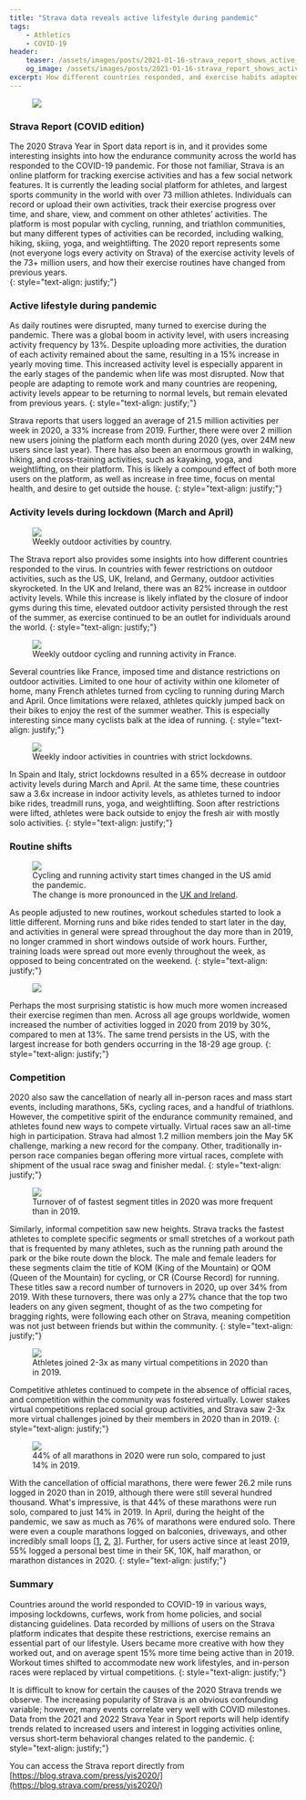 ```yaml
---
title: "Strava data reveals active lifestyle during pandemic"
tags:
    - Athletics
    - COVID-19
header:
    teaser: /assets/images/posts/2021-01-16-strava_report_shows_active_lifestyle_during_pandemic500x300.jpg
    og_image: /assets/images/posts/2021-01-16-strava_report_shows_active_lifestyle_during_pandemic500x300.jpg
excerpt: How different countries responded, and exercise habits adapted, to COVID-19.
---
```

<figure>
    <img src="/assets/images/posts/2021-01-16-strava_report_shows_active_lifestyle_during_pandemic.jpg">
</figure>

### Strava Report (COVID edition)
The 2020 Strava Year in Sport data report is in, and it provides some interesting insights into how the endurance community across the world has responded to the COVID-19 pandemic. For those not familiar, Strava is an online platform for tracking exercise activities and has a few social network features. It is currently the leading social platform for athletes, and largest sports community in the world with over 73 million athletes. Individuals can record or upload their own activities, track their exercise progress over time, and share, view, and comment on other athletes’ activities. The platform is most popular with cycling, running, and triathlon communities, but many different types of activities can be recorded, including walking, hiking, skiing, yoga, and weightlifting. The 2020 report represents some (not everyone logs every activity on Strava) of the exercise activity levels of the 73+ million users, and how their exercise routines have changed from previous years.  
{: style="text-align: justify;"}

### Active lifestyle during pandemic
As daily routines were disrupted, many turned to exercise during the pandemic. There was a global boom in activity level, with users increasing activity frequency by 13%. Despite uploading more activities, the duration of each activity remained about the same, resulting in a 15% increase in yearly moving time. This increased activity level is especially apparent in the early stages of the pandemic when life was most disrupted. Now that people are adapting to remote work and many countries are reopening, activity levels appear to be returning to normal levels, but remain elevated from previous years.
{: style="text-align: justify;"}

Strava reports that users logged an average of 21.5 million activities per week in 2020, a 33% increase from 2019. Further, there were over 2 million new users joining the platform each month during 2020 (yes, over 24M new users since last year). There has also been an enormous growth in walking, hiking, and cross-training activities, such as kayaking, yoga, and weightlifting, on their platform. This is likely a compound effect of both more users on the platform, as well as increase in free time, focus on mental health, and desire to get outside the house.
{: style="text-align: justify;"}

### Activity levels during lockdown (March and April)
<figure>
    <img src="/assets/images/posts/2021-01-16-strava_report_data_by_country.jpg">
    <figcaption>Weekly outdoor activities by country.</figcaption>
</figure>

The Strava report also provides some insights into how different countries responded to the virus. In countries with fewer restrictions on outdoor activities, such as the US, UK, Ireland, and Germany, outdoor activities skyrocketed. In the UK and Ireland, there was an 82% increase in outdoor activity levels. While this increase is likely inflated by the closure of indoor gyms during this time, elevated outdoor activity persisted through the rest of the summer, as exercise continued to be an outlet for individuals around the world. 
{: style="text-align: justify;"}

<figure>
    <img src="/assets/images/posts/2021-01-16-strava_report_france_activities.jpg">
    <figcaption>Weekly outdoor cycling and running activity in France.</figcaption>
</figure>

Several countries like France, imposed time and distance restrictions on outdoor activities. Limited to one hour of activity within one kilometer of home, many French athletes turned from cycling to running during March and April. Once limitations were relaxed, athletes quickly jumped back on their bikes to enjoy the rest of the summer weather. This is especially interesting since many cyclists balk at the idea of running. 
{: style="text-align: justify;"}

<figure>
    <img src="/assets/images/posts/2021-01-16-strava_report_indoor_activity_spike.jpg">
    <figcaption>Weekly indoor activities in countries with strict lockdowns.</figcaption>
</figure>

In Spain and Italy, strict lockdowns resulted in a 65% decrease in outdoor activity levels during March and April. At the same time, these countries saw a 3.6x increase in indoor activity levels, as athletes turned to indoor bike rides, treadmill runs, yoga, and weightlifting. Soon after restrictions were lifted, athletes were back outside to enjoy the fresh air with mostly solo activities. 
{: style="text-align: justify;"}

### Routine shifts
<figure>
    <img src="/assets/images/posts/2021-01-16-strava_report_activity_start_times_USA.JPG">
    <figcaption>Cycling and running activity start times changed in the US amid the pandemic.<br>
    The change is more pronounced in the <a href="/assets/images/posts/2021-01-16-strava_report_activity_start_times_UK.JPG">UK and Ireland</a>.</figcaption>
</figure>

As people adjusted to new routines, workout schedules started to look a little different. Morning runs and bike rides tended to start later in the day, and activities in general were spread throughout the day more than in 2019, no longer crammed in short windows outside of work hours. Further, training loads were spread out more evenly throughout the week, as opposed to being concentrated on the weekend. 
{: style="text-align: justify;"}

<figure>
    <img src="/assets/images/posts/2021-01-16-strava_report_activity_growth.jpg">
</figure>

Perhaps the most surprising statistic is how much more women increased their exercise regimen than men. Across all age groups worldwide, women increased the number of activities logged in 2020 from 2019 by 30%, compared to men at 13%. The same trend persists in the US, with the largest increase for both genders occurring in the 18-29 age group. 
{: style="text-align: justify;"}

### Competition
2020 also saw the cancellation of nearly all in-person races and mass start events, including marathons, 5Ks, cycling races, and a handful of triathlons. However, the competitive spirit of the endurance community remained, and athletes found new ways to compete virtually. Virtual races saw an all-time high in participation. Strava had almost 1.2 million members join the May 5K challenge, marking a new record for the company. Other, traditionally in-person race companies began offering more virtual races, complete with shipment of the usual race swag and finisher medal. 
{: style="text-align: justify;"}

<figure>
    <img src="/assets/images/posts/2021-01-16-strava_report_koms.jpg">
    <figcaption>Turnover of of fastest segment titles in 2020 was more frequent than in 2019.</figcaption>
</figure>

Similarly, informal competition saw new heights. Strava tracks the fastest athletes to complete specific segments or small stretches of a workout path that is frequented by many athletes, such as the running path around the park or the bike route down the block. The male and female leaders for these segments claim the title of KOM (King of the Mountain) or QOM (Queen of the Mountain) for cycling, or CR (Course Record) for running. These titles saw a record number of turnovers in 2020, up over 34% from 2019. With these turnovers, there was only a 27% chance that the top two leaders on any given segment, thought of as the two competing for bragging rights, were following each other on Strava, meaning competition was not just between friends but within the community. 
{: style="text-align: justify;"}

<figure>
    <img src="/assets/images/posts/2021-01-16-strava_report_challenge_joins.jpg">
    <figcaption>Athletes joined 2-3x as many virtual competitions in 2020 than in 2019.</figcaption>
</figure>

Competitive athletes continued to compete in the absence of official races, and competition within the community was fostered virtually. Lower stakes virtual competitions replaced social group activities, and Strava saw 2-3x more virtual challenges joined by their members in 2020 than in 2019.
{: style="text-align: justify;"}

<figure>
    <img src="/assets/images/posts/2021-01-16-strava_report_solo_marathons.JPG">
    <figcaption>44% of all marathons in 2020 were run solo, compared to just 14% in 2019.</figcaption>
</figure>

With the cancellation of official marathons, there were fewer 26.2 mile runs logged in 2020 than in 2019, although there were still several hundred thousand. What's impressive, is that 44% of these marathons were run solo, compared to just 14% in 2019. In April, during the height of the pandemic, we saw as much as 76% of marathons were endured solo. There were even a couple marathons logged on balconies, driveways, and other incredibly small loops [[1](https://www.cnbc.com/2020/04/01/elisha-nochomovitz-ran-marathon-on-his-balcony-amid-covid-19-pandemic.html), [2](https://www.runnersworld.com/uk/news/a31973701/runner-half-marathon-balcony/), [3](https://www.runnersworld.com/news/a32347038/marathons-novelty-runs-during-coronavirus/)]. Further, for users active since at least 2019, 55% logged a personal best time in their 5K, 10K, half marathon, or marathon distances in 2020. 
{: style="text-align: justify;"}

### Summary
Countries around the world responded to COVID-19 in various ways, imposing lockdowns, curfews, work from home policies, and social distancing guidelines. Data recorded by millions of users on the Strava platform indicates that despite these restrictions, exercise remains an essential part of our lifestyle. Users became more creative with how they worked out, and on average spent 15% more time being active than in 2019. Workout times shifted to accommodate new work lifestyles, and in-person races were replaced by virtual competitions.
{: style="text-align: justify;"}

It is difficult to know for certain the causes of the 2020 Strava trends we observe. The increasing popularity of Strava is an obvious confounding variable; however, many events correlate very well with COVID milestones. Data from the 2021 and 2022 Strava Year in Sport reports will help identify trends related to increased users and interest in logging activities online, versus short-term behavioral changes related to the pandemic. 
{: style="text-align: justify;"}

You can access the Strava report directly from [https://blog.strava.com/press/yis2020/](https://blog.strava.com/press/yis2020/)

